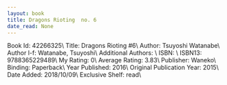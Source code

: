 ```yaml
---
layout: book
title: Dragons Rioting  no. 6
date_read: None
---
```


Book Id: 42266325\ 
Title: Dragons Rioting #6\ 
Author: Tsuyoshi Watanabe\ 
Author l-f: Watanabe, Tsuyoshi\ 
Additional Authors: \ 
ISBN: \ 
ISBN13: 9788365229489\ 
My Rating: 0\ 
Average Rating: 3.83\ 
Publisher: Waneko\ 
Binding: Paperback\ 
Year Published: 2016\ 
Original Publication Year: 2015\ 
Date Added: 2018/10/09\ 
Exclusive Shelf: read\ 


